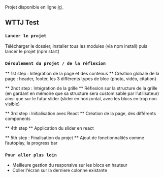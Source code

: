Projet disponible en ligne [ici](http://wttj.teddysitbon.fr/?columns=2&rows=2).

##  WTTJ Test

### `Lancer le projet`

Télécharger le dossier, installer tous les modules (via npm install) puis lancer le projet (npm start)

### `Déroulement du projet / de la réflexion`

** 1st step : Intégration de la page et des contenus **
Création globale de la page : header, footer, les 3 différents types de bloc (photo, vidéo, citation)

** 2ndt step : Intégration de la grille **
Réflexion sur la structure de la grille (en gardant en mémoire que sa structure sera customisable par l’utilisateur) ainsi que sur le futur slider (slider en horizontal, avec les blocs en trop non visible) 

** 3rd step : Initialisation avec React **
Création de la page, des différents components

** 4th step **
Application du slider en react

** 5th step : Finalisation du projet **
Ajout de fonctionnalités comme l’autoplay, la progress bar

### `Pour aller plus loin`
- Meilleure gestion du responsive sur les blocs en hauteur
- Coller l'écran sur la derniere colonne existante
